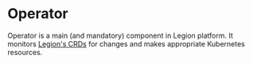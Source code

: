 # Operator

Operator is a main (and mandatory) component in Legion platform. It monitors [Legion's CRDs](./ref_crds.md) for changes and
 makes appropriate Kubernetes resources.